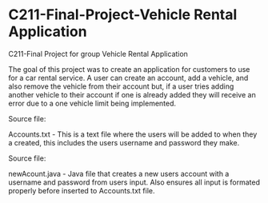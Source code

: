 # C211-Final-Project-Vehicle Rental Application
C211-Final Project for group Vehicle Rental Application

The goal of this project was to create an application for customers to use for a
car rental service. A user can create an account, add a vehicle, and also remove the
vehicle from their account but, if a user tries adding another vehicle to their account if
one is already added they will receive an error due to a one vehicle limit being implemented.

Source file: 

Accounts.txt -
This is a text file where the users will be added to when they a created, this includes the users username and password they make.


Source file: 

newAcount.java - Java file that creates a new users account with a username and password from users input. Also ensures all input is formated properly before inserted to Accounts.txt file.
